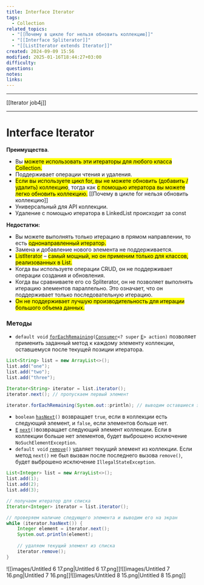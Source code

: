 ```yaml
---
title: Interface Iterator
tags:
  - Collection
related_topics:
  - "[[Почему в цикле for нельзя обновить коллекцию]]"
  - "[[Interface Spliterator]]"
  - "[[ListIterator extends Iterator]]"
created: 2024-09-09 15:56
modified: 2025-01-16T18:44:27+03:00
difficulty: 
questions: 
notes: 
links: 
---
```



----
[[Iterator job4j]]

----


# Interface Iterator

**Преимущества**.

- Вы <mark class="hltr-yellow">можете использовать эти итераторы для любого класса Collection.</mark>
- Поддерживает операции чтения и удаления.
- <mark class="hltr-red">Если вы используете цикл for, вы не можете обновить (добавить / удалить) коллекцию</mark>, тогда как <mark class="hltr-green2">с помощью итератора вы можете легко обновить коллекцию.</mark>  [[Почему в цикле for нельзя обновить коллекцию]]
- Универсальный для API коллекции.
- Удаление с помощью итератора в LinkedList происходит за const

**Недостатки:**

- Вы можете выполнять только итерацию в прямом направлении, то есть <mark class="hltr-yellow">однонаправленный итератор.</mark>
- Замена и добавление нового элемента не поддерживается.
- <mark class="hltr-red">ListIterator</mark> – <mark class="hltr-yellow">самый мощный, но он применим только для классов, реализованных в List.</mark>
- Когда вы используете операции CRUD, он не поддерживает операции создания и обновления.
- Когда вы сравниваете его со Spliterator, он не позволяет выполнять итерацию элементов параллельно. Это означает, что он поддерживает только последовательную итерацию.
- <mark class="hltr-yellow">Он не поддерживает лучшую производительность для итерации большого объема данных.</mark>

### Методы

- `default void` [`forEachRemaining`](https://docs.oracle.com/javase/8/docs/api/java/util/Iterator.html#forEachRemaining-java.util.function.Consumer-)`(`[`Consumer`](https://docs.oracle.com/javase/8/docs/api/java/util/function/Consumer.html)`<? super` [`E`](https://docs.oracle.com/javase/8/docs/api/java/util/Iterator.html)`> action)` позволяет применить заданный метод к каждому элементу коллекции, оставшемуся после текущей позиции итератора.

```Java
List<String> list = new ArrayList<>();
list.add("one");
list.add("two");
list.add("three");

Iterator<String> iterator = list.iterator();
iterator.next(); // пропускаем первый элемент

iterator.forEachRemaining(System.out::println); // выводим оставшиеся элементы
```

- `boolean` [`hasNext`](https://docs.oracle.com/javase/8/docs/api/java/util/Iterator.html#hasNext--)`()` возвращает `true`, если в коллекции есть следующий элемент, и `false`, если элементов больше нет.
- [`E`](https://docs.oracle.com/javase/8/docs/api/java/util/Iterator.html) [`next`](https://docs.oracle.com/javase/8/docs/api/java/util/Iterator.html#next--)`()`возвращает следующий элемент коллекции. Если в коллекции больше нет элементов, будет выброшено исключение `NoSuchElementException`.
- `default void` [`remove`](https://docs.oracle.com/javase/8/docs/api/java/util/Iterator.html#remove--)`()` удаляет текущий элемент из коллекции. Если метод `next()` не был вызван после последнего вызова `remove()`, будет выброшено исключение `IllegalStateException`.

```Java
List<Integer> list = new ArrayList<>();
list.add(1);
list.add(2);
list.add(3);

// получаем итератор для списка
Iterator<Integer> iterator = list.iterator();

// проверяем наличие следующего элемента и выводим его на экран
while (iterator.hasNext()) {
    Integer element = iterator.next();
    System.out.println(element);
    
    // удаляем текущий элемент из списка
    iterator.remove();
}
```



![[images/Untitled 6 17.png|Untitled 6 17.png]]![[images/Untitled 7 16.png|Untitled 7 16.png]]![[images/Untitled 8 15.png|Untitled 8 15.png]]